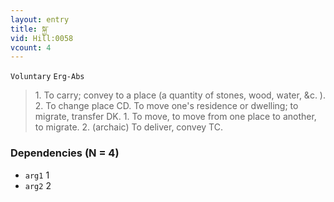 ```yaml
---
layout: entry
title: སྐྱ་
vid: Hill:0058
vcount: 4
---
```

`Voluntary` `Erg-Abs`
> 1\.
 To carry; convey to a place (a quantity of stones, wood, water, &c\.
)\.
 2\.
 To change place CD\.
 To move one's residence or dwelling; to migrate, transfer DK\.
 1\.
 To move, to move from one place to another, to migrate\.
 2\.
 (archaic) To deliver, convey TC\.

### Dependencies (N = 4)
* `arg1` 1
* `arg2` 2
